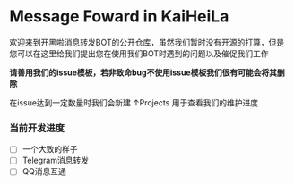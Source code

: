 # Message Foward in KaiHeiLa

欢迎来到开黑啦消息转发BOT的公开仓库，虽然我们暂时没有开源的打算，但是您可以在这里给我们提出您在使用我们BOT时遇到的问题以及催促我们工作


**请善用我们的issue模板，若非致命bug不使用issue模板我们很有可能会将其删除**

在issue达到一定数量时我们会新建 ↑Projects 用于查看我们的维护进度

### 当前开发进度
- [ ] 一个大致的样子
- [ ] Telegram消息转发
- [ ] QQ消息互通
